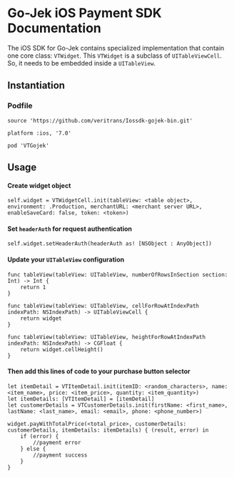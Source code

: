 # Go-Jek iOS Payment SDK Documentation

The iOS SDK for Go-Jek contains specialized implementation that contain one core class: `VTWidget`. This `VTWidget` is a subclass of `UITableViewCell`. So, it needs to be embedded inside a `UITableView`.


## Instantiation

### Podfile
```
source 'https://github.com/veritrans/Iossdk-gojek-bin.git'

platform :ios, '7.0'

pod 'VTGojek'
```

## Usage

#### Create widget object

```
self.widget = VTWidgetCell.init(tableView: <table object>, environment: .Production, merchantURL: <merchant server URL>, enableSaveCard: false, token: <token>)
```

#### Set `headerAuth` for request authentication

```
self.widget.setHeaderAuth(headerAuth as! [NSObject : AnyObject])
```

#### Update your `UITableView` configuration

```
func tableView(tableView: UITableView, numberOfRowsInSection section: Int) -> Int {
    return 1
}
    
func tableView(tableView: UITableView, cellForRowAtIndexPath indexPath: NSIndexPath) -> UITableViewCell {
    return widget
}
    
func tableView(tableView: UITableView, heightForRowAtIndexPath indexPath: NSIndexPath) -> CGFloat {
    return widget.cellHeight()
}
``` 

#### Then add this lines of code to your purchase button selector

```
let itemDetail = VTItemDetail.init(itemID: <random_characters>, name: <item_name>, price: <item_price>, quantity: <item_quantity>)
let itemDetails: [VTItemDetail] = [itemDetail]
let customerDetails = VTCustomerDetails.init(firstName: <first_name>, lastName: <last_name>, email: <email>, phone: <phone_number>)
    
widget.payWithTotalPrice(<total_price>, customerDetails: customerDetails, itemDetails: itemDetails) { (result, error) in
    if (error) {
        //payment error        
    } else {
        //payment success        
    }
}

```